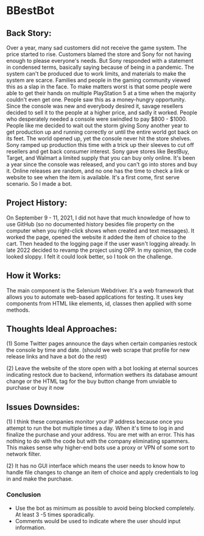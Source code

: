 # BBestBot
## Back Story:
<p>Over a year, many sad customers did not receive the game system. The price started to rise. Customers blamed the store and Sony 
for not having enough to please everyone's needs. But Sony responded with a statement in condensed terms, basically saying because 
of being in a pandemic. The system can't be produced due to work limits, and materials to make the system are scarce. Families and 
people in the gaming community viewed this as a slap in the face. To make matters worst is that some people were able to get their 
hands on multiple PlayStation 5 at a time when the majority couldn't even get one. People saw this as a money-hungry opportunity. Since 
the console was new and everybody desired it, savage resellers decided to sell it to the people at a higher price, and sadly it worked. 
People who desperately needed a console were swindled to pay $800 - $1000. People like me decided to wait out the storm giving Sony 
another year to get production up and running correctly or until the entire world got back on its feet. The world opened up, yet the 
console never hit the store shelves. Sony ramped up production this time with a trick up their sleeves to cut off resellers and get 
back consumer interest. Sony gave stores like BestBuy, Target, and Walmart a limited supply that you can buy only online. It's been a 
year since the console was released, and you can't go into stores and buy it. Online releases are random, and no one has the time to check 
a link or website to see when the item is available. It's a first come, first serve scenario. So I made a bot.</p> 

## Project History:
On September 9 - 11, 2021,  I did not have that much knowledge of how to use GitHub (so no documented history besides file property 
on the computer when you right-click shows when created and text messages). It worked the page, opened the website it added the item of choice to the cart. Then headed to the logging page if the user wasn't logging already. In late 2022 decided to revamp the project using OPP. In my opinion, the code looked sloppy. I felt it could look better, so I took on the challenge.

## How it Works:
The main component is the Selenium Webdriver. It's a web framework that allows you to automate web-based applications for testing. It uses key components  from HTML like elements, id, classes then applied with some methods.

## Thoughts Ideal Approaches:
(1) Some Twitter pages announce the days when certain companies restock the console by time and date.
(should we web scrape that profile for new release links and have a bot do the rest)

(2) Leave the website of the store open with a bot looking at eternal sources indicating restock due to backend, information wethers its database amount change or the HTML tag for the  buy button change from unviable to purchase or buy it now


## Issues Downsides:
(1) I think these companies monitor your IP address because once you attempt to run the bot multiple times a day. When it's time
to log in and finalize the purchase and your address. You are met with an error. This has nothing to do with the code but with 
the company eliminating spammers. This makes sense why higher-end bots use a proxy or VPN of some sort to network filter. 

(2) It has no GUI interface which means the user needs to know how to handle file changes to change an item of choice and apply 
credentials to log in and make the purchase. 

<h3>Conclusion</h3>
<ul>
  <li>Use the bot as minimum as possible to avoid being blocked completely. At least 3 -5 times sporadically.</li>
  <li>Comments would be used to indicate where the user should input information.</li>
</ul>
